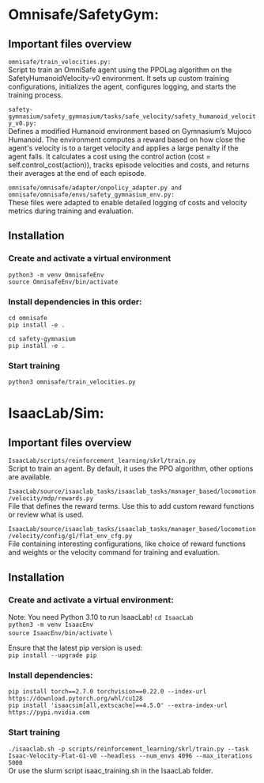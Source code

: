 # Omnisafe/SafetyGym:

## Important files overview
```omnisafe/train_velocities.py:``` \
Script to train an OmniSafe agent using the PPOLag algorithm on the SafetyHumanoidVelocity-v0 environment. It sets up custom training configurations, initializes the agent, configures logging, and starts the training process.

```safety-gymnasium/safety_gymnasium/tasks/safe_velocity/safety_humanoid_velocity_v0.py:``` \
Defines a modified Humanoid environment based on Gymnasium’s Mujoco Humanoid. The environment computes a reward based on how close the agent's velocity is to a target velocity and applies a large penalty if the agent falls. It calculates a cost using the control action (cost = self.control_cost(action)), tracks episode velocities and costs, and returns their averages at the end of each episode.

```omnisafe/omnisafe/adapter/onpolicy_adapter.py and omnisafe/omnisafe/envs/safety_gymnasium_env.py:``` \
These files were adapted to enable detailed logging of costs and velocity metrics during training and evaluation.

## Installation
### Create and activate a virtual environment
```python3 -m venv OmnisafeEnv``` \
```source OmnisafeEnv/bin/activate```

### Install dependencies in this order:
```cd omnisafe``` \
```pip install -e .```

```cd safety-gymnasium``` \
```pip install -e .```

### Start training
```python3 omnisafe/train_velocities.py```

# IsaacLab/Sim:

## Important files overview
```IsaacLab/scripts/reinforcement_learning/skrl/train.py``` \
Script to train an agent. By default, it uses the PPO algorithm, other options are available.

```IsaacLab/source/isaaclab_tasks/isaaclab_tasks/manager_based/locomotion/velocity/mdp/rewards.py``` \
File that defines the reward terms. Use this to add custom reward functions or review what is used.

```IsaacLab/source/isaaclab_tasks/isaaclab_tasks/manager_based/locomotion/velocity/config/g1/flat_env_cfg.py``` \
File containing interesting configurations, like choice of reward functions and weights or the velocity command for training and evaluation.

## Installation
### Create and activate a virtual environment:

Note: You need Python 3.10 to run IsaacLab!
```cd IsaacLab``` \
```python3 -m venv IsaacEnv``` \
```source IsaacEnv/bin/activate``` \

Ensure that the latest pip version is used: \
```pip install --upgrade pip```

### Install dependencies:
```pip install torch==2.7.0 torchvision==0.22.0 --index-url https://download.pytorch.org/whl/cu128``` \
```pip install 'isaacsim[all,extscache]==4.5.0' --extra-index-url https://pypi.nvidia.com```

### Start training
```./isaaclab.sh -p scripts/reinforcement_learning/skrl/train.py --task Isaac-Velocity-Flat-G1-v0 --headless --num_envs 4096 --max_iterations 5000``` \
Or use the slurm script isaac_training.sh in the IsaacLab folder.

